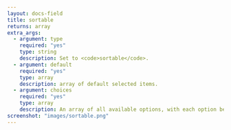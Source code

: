 ```yaml
---
layout: docs-field
title: sortable
returns: array
extra_args:
  - argument: type
    required: "yes"
    type: string
    description: Set to <code>sortable</code>.
  - argument: default
    required: "yes"
    type: array
    description: array of default selected items.
  - argument: choices
    required: "yes"
    type: array
    description: An array of all available options, with each option being an array (<code>$key => $label</code>)
screenshot: "images/sortable.png"
---
```


